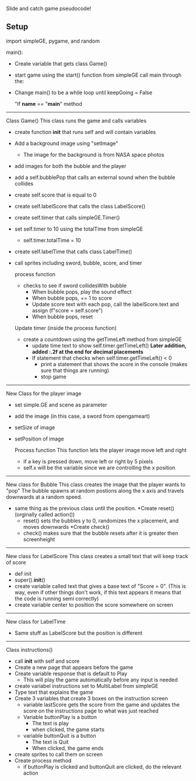 Slide and catch game pseudocode!

Setup
--------------
import simpleGE, pygame, and random

main():
* Create variable that gets class Game()
* start game using the start() function from simpleGE
call main through the:

* Change main() to be a while loop until keepGoing = False

  "If __name__ == "__main__"
method
---------
Class Game()
This class runs the game and calls variables 
* create function __init__ that runs self and will contain variables
* Add a background image using "setImage"
  * The image for the background is from NASA space photos
* add images for both the bubble and the player
* add a self.bubblePop that calls an external sound when the bubble collides
* create self.score that is equal to 0
* create self.labelScore that calls the class LabelScore()
* create self.timer that calls simpleGE.Timer()
* set self.timer to 10 using the totalTime from simpleGE
  * self.timer.totalTime = 10
* create self.labelTime that calls class LabelTime()
* call sprites including sword, bubble, score, and timer
  
  process function
  * checks to see if sword collidesWith bubble
     * When bubble pops, play the sound effect
     * When bubble pops, += 1 to score
     * Update score text with each pop, call the labelScore.text and assign (f"score = self.score")
     * When bubble pops, reset
       
   Update timer (inside the process function)
  * create a countdown using the getTimeLeft method from simpleGE
     * update time text to show self.timer.getTimeLeft() **Later addition, added :.2f at the end for decimal placements**
     * If statement that checks when self.timer.getTimeLeft() < 0
       * print a statement that shows the score in the console (makes sure that things are running)
       * stop game
---------
New Class for the player image
* set simple.GE and scene as parameter
* add the image (in this case, a sword from opengameart)
* setSize of image
* setPosition of image

  Process function
  This function lets the player image move left and right
  * if a key is pressed down, move left or right by 5 pixels
  * self.x will be the variable since we are controlling the x position
---------
New class for Bubble
 This class creates the image that the player wants to "pop"
 The bubble spawns at random postions along the x axis and travels downwards at a random speed.
* same thing as the previous class until the position.
*Create reset() (orginally called action())
  * reset() sets the bubbles y to 0, randomizes the x placement, and moves downwards
*Create check()
  * check() makes sure that the bubble resets after it is greater then screenheight
---------
New class for LabelScore
  This class creates a small text that will keep track of score
  * def init
  * super().__init__()
  * create variable called text that gives a base text of "Score = 0". (This is way, even if other things don't work, if this text appears it means that the code is running semi correctly)
  * create variable center to position the score somewhere on screen
---------
New class for LabelTime
* Same stuff as LabelScore but the position is different
---------
Class instructions()
* call __init__ with self and score
* Create a new page that appears before the game
* Create variable response that is default to Play
   * This will play the game automatically before any input is needed
* create variabel instructions set to MultiLabel from simpleGE
* Type text that explains the game
* Create 3 variables that create 3 boxes on the instruction screen
  * variable lastScore gets the score from the game and updates the score on the instructions page to what was just reached
  * Variable buttonPlay is a button
    * The text is play
    * when clicked, the game starts
  * variable buttonQuit is a button
    * The text is Quit
    * When clicked, the game ends
* create sprites to call them on screen
* Create process method
  * if buttonPlay is clicked and buttonQuit are clicked, do the relevant action    


